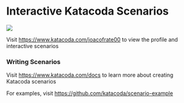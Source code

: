 # Interactive Katacoda Scenarios

[![](http://shields.katacoda.com/katacoda/joacofrate00/count.svg)](https://www.katacoda.com/joacofrate00 "Get your profile on Katacoda.com")

Visit https://www.katacoda.com/joacofrate00 to view the profile and interactive scenarios

### Writing Scenarios
Visit https://www.katacoda.com/docs to learn more about creating Katacoda scenarios

For examples, visit https://github.com/katacoda/scenario-example
